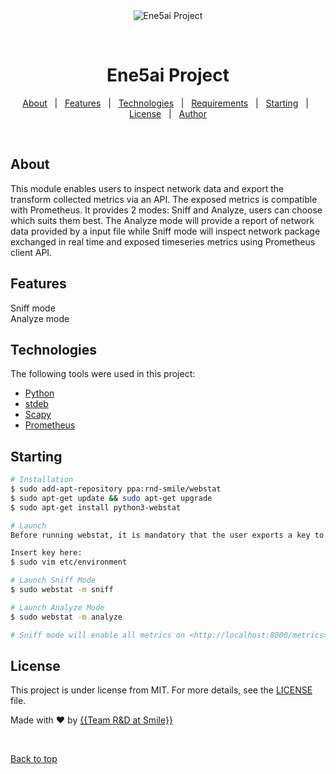 <div align="center" id="top"> 
  <img src="./.github/app.gif" alt="Ene5ai Project" />

  &#xa0;

  <!-- <a href="https://ene5aiproject.netlify.app">Demo</a> -->
</div>

<h1 align="center">Ene5ai Project</h1>



<!-- Status -->

<!-- <h4 align="center"> 
	🚧  Ene5ai Project 🚀 Under construction...  🚧
</h4> 

<hr> -->

<p align="center">
  <a href="#dart-about">About</a> &#xa0; | &#xa0; 
  <a href="#sparkles-features">Features</a> &#xa0; | &#xa0;
  <a href="#rocket-technologies">Technologies</a> &#xa0; | &#xa0;
  <a href="#white_check_mark-requirements">Requirements</a> &#xa0; | &#xa0;
  <a href="#checkered_flag-starting">Starting</a> &#xa0; | &#xa0;
  <a href="#memo-license">License</a> &#xa0; | &#xa0;
  <a href="https://github.com/{{YOUR_GITHUB_USERNAME}}" target="_blank">Author</a>
</p>

<br>

## About ##

This module enables users to inspect network data and export the transform collected metrics via an API. The exposed metrics is compatible with Prometheus. It provides 2 modes: Sniff and Analyze, users can choose which suits them best. The Analyze mode will provide a report of network data provided by a input file while Sniff mode will inspect network package exchanged in real time and exposed timeseries metrics using Prometheus client API.
## Features ##

Sniff mode\
Analyze mode

## Technologies ##

The following tools were used in this project:

- [Python](https://www.python.org/)
- [stdeb](https://pypi.org/project/stdeb/)
- [Scapy](https://pypi.org/project/scapy/)
- [Prometheus](https://pypi.org/project/prometheus/)

## Starting ##

```bash
# Installation
$ sudo add-apt-repository ppa:rnd-smile/webstat
$ sudo apt-get update && sudo apt-get upgrade
$ sudo apt-get install python3-webstat

# Launch
Before running webstat, it is mandatory that the user exports a key to the environment - this is to ensure that the sniffed data is encrypted

Insert key here: 
$ sudo vim etc/environment

# Launch Sniff Mode
$ sudo webstat -m sniff

# Launch Analyze Mode 
$ sudo webstat -m analyze

# Sniff mode will enable all metrics on <http://localhost:8000/metrics>, which can further be added as a Prometheus target

```

## License ##

This project is under license from MIT. For more details, see the [LICENSE](LICENSE.md) file.


Made with :heart: by <a href="https://github.com/{{YOUR_GITHUB_USERNAME}}" target="_blank">{{Team R&D at Smile}}</a>

&#xa0;

<a href="#top">Back to top</a>
